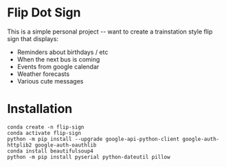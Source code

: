 # Flip Dot Sign

This is a simple personal project -- want to create a trainstation style flip sign that displays:

- Reminders about birthdays / etc
- When the next bus is coming
- Events from google calendar
- Weather forecasts
- Various cute messages

# Installation

```
conda create -n flip-sign
conda activate flip-sign
python -m pip install --upgrade google-api-python-client google-auth-httplib2 google-auth-oauthlib
conda install beautifulsoup4
python -m pip install pyserial python-dateutil pillow
```
